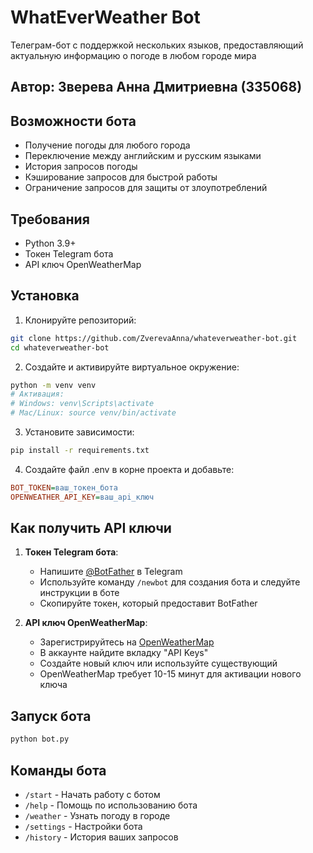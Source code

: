 # WhatEverWeather Bot 

Телеграм-бот с поддержкой нескольких языков, предоставляющий актуальную информацию о погоде в любом городе мира 

## Автор: Зверева Анна Дмитриевна (335068)  

## Возможности бота

- Получение погоды для любого города
- Переключение между английским и русским языками
- История запросов погоды
- Кэширование запросов для быстрой работы
- Ограничение запросов для защиты от злоупотреблений

## Требования

- Python 3.9+
- Токен Telegram бота
- API ключ OpenWeatherMap

## Установка

1. Клонируйте репозиторий:
```bash
git clone https://github.com/ZverevaAnna/whateverweather-bot.git
cd whateverweather-bot
```

2. Создайте и активируйте виртуальное окружение:
```bash
python -m venv venv
# Активация:
# Windows: venv\Scripts\activate
# Mac/Linux: source venv/bin/activate
```

3. Установите зависимости:
```bash
pip install -r requirements.txt
```

4. Создайте файл .env в корне проекта и добавьте:
```ini
BOT_TOKEN=ваш_токен_бота
OPENWEATHER_API_KEY=ваш_api_ключ
```

## Как получить API ключи

1. **Токен Telegram бота**:
   - Напишите [@BotFather](https://t.me/BotFather) в Telegram
   - Используйте команду `/newbot` для создания бота и следуйте инструкции в боте
   - Скопируйте токен, который предоставит BotFather

2. **API ключ OpenWeatherMap**:
   - Зарегистрируйтесь на [OpenWeatherMap](https://openweathermap.org/api)
   - В аккаунте найдите вкладку "API Keys"
   - Создайте новый ключ или используйте существующий
   - OpenWeatherMap требует 10-15 минут для активации нового ключа

## Запуск бота

```bash
python bot.py
```

## Команды бота

- `/start` - Начать работу с ботом
- `/help` - Помощь по использованию бота
- `/weather` - Узнать погоду в городе
- `/settings` - Настройки бота
- `/history` - История ваших запросов
